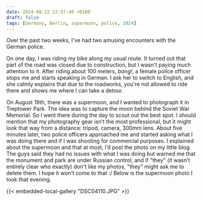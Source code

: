 ```yaml
---
date: 2024-08-22 12:57:40 +0100
draft: false
tags: [Germany, Berlin, supermoon, police, 2024]
---
```

Over the past two weeks, I've had two amusing encounters with the German police.

On one day, I was riding my bike along my usual route. It turned out that part of the road was closed due to construction, but I wasn't paying much attention to it. After riding about 100 meters, _bang!_, a female police officer stops me and starts speaking in German. I ask her to switch to English, and she calmly explains that due to the roadworks, you're not allowed to ride there and shows me where I can take a detour.

On August 19th, there was a supermoon, and I wanted to photograph it in Treptower Park. The idea was to capture the moon behind the Soviet War Memorial. So I went there during the day to scout out the best spot. I should mention that my photography gear isn’t the most professional, but it might look that way from a distance: tripod, camera, 300mm lens. About five minutes later, two police officers approached me and started asking what I was doing there and if I was shooting for commercial purposes. I explained about the supermoon and that at most, I’d post the photo on my little blog. The guys said they had no issues with what I was doing but warned me that the monument and park are under Russian control, and if "they" (it wasn’t entirely clear who exactly) don't like my photos, "they" might ask me to delete them. I hope it won't come to that :/ Below is the supermoon photo I took that evening.

{{< embedded-local-gallery "DSC04110.JPG" >}}
<!--more-->